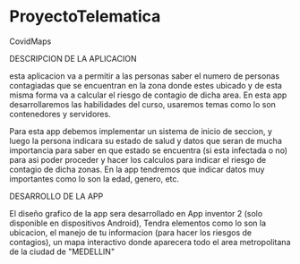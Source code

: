 # ProyectoTelematica
CovidMaps

DESCRIPCION DE LA APLICACION

esta aplicacion va a permitir a las personas saber el numero de personas contagiadas que se encuentran en la zona donde estes ubicado y de esta misma forma va a calcular el riesgo de contagio de dicha area. En esta app desarrollaremos las habilidades del curso, usaremos temas como lo son contenedores y servidores.

Para esta app debemos implementar un sistema de inicio de seccion, y luego la persona indicara su estado de salud y datos que seran de mucha importancia para saber en que estado se encuentra (si esta infectada o no) para asi poder proceder y hacer los calculos para indicar el riesgo de contagio de dicha zonas. 
En la app tendremos que indicar datos muy importantes como lo son la edad, genero, etc.

DESARROLLO DE LA APP 

El diseño grafico de la app sera desarrollado en App inventor 2 (solo disponible en dispositivos Android), Tendra elementos como lo son la ubicacion, el manejo de tu informacion (para hacer los riesgos de contagios), un mapa interactivo donde aparecera todo el area metropolitana de la ciudad de "MEDELLIN"
